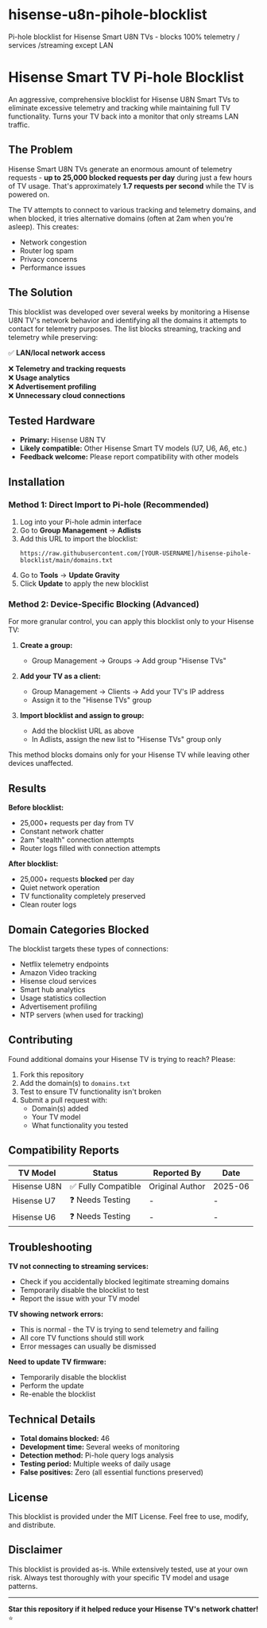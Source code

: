 # hisense-u8n-pihole-blocklist
Pi-hole blocklist for Hisense Smart U8N TVs - blocks 100% telemetry / services /streaming except LAN

# Hisense Smart TV Pi-hole Blocklist 

An aggressive, comprehensive blocklist for Hisense U8N Smart TVs to eliminate excessive telemetry and tracking while maintaining full TV functionality. Turns your TV back into a monitor that only streams LAN traffic.

## The Problem

Hisense Smart U8N TVs generate an enormous amount of telemetry requests - **up to 25,000 blocked requests per day** during just a few hours of TV usage. That's approximately **1.7 requests per second** while the TV is powered on.

The TV attempts to connect to various tracking and telemetry domains, and when blocked, it tries alternative domains (often at 2am when you're asleep). This creates:
- Network congestion
- Router log spam  
- Privacy concerns
- Performance issues

## The Solution

This blocklist was developed over several weeks by monitoring a Hisense U8N TV's network behavior and identifying all the domains it attempts to contact for telemetry purposes. The list blocks streaming, tracking and telemetry while preserving:

✅ **LAN/local network access**  

❌ **Telemetry and tracking requests**  
❌ **Usage analytics**  
❌ **Advertisement profiling**  
❌ **Unnecessary cloud connections**  

## Tested Hardware

- **Primary:** Hisense U8N TV
- **Likely compatible:** Other Hisense Smart TV models (U7, U6, A6, etc.)
- **Feedback welcome:** Please report compatibility with other models

## Installation

### Method 1: Direct Import to Pi-hole (Recommended)

1. Log into your Pi-hole admin interface
2. Go to **Group Management** → **Adlists**
3. Add this URL to import the blocklist:
   ```
   https://raw.githubusercontent.com/[YOUR-USERNAME]/hisense-pihole-blocklist/main/domains.txt
   ```
4. Go to **Tools** → **Update Gravity**
5. Click **Update** to apply the new blocklist

### Method 2: Device-Specific Blocking (Advanced)

For more granular control, you can apply this blocklist only to your Hisense TV:

1. **Create a group:**
   - Group Management → Groups → Add group "Hisense TVs"

2. **Add your TV as a client:**
   - Group Management → Clients → Add your TV's IP address
   - Assign it to the "Hisense TVs" group

3. **Import blocklist and assign to group:**
   - Add the blocklist URL as above
   - In Adlists, assign the new list to "Hisense TVs" group only

This method blocks domains only for your Hisense TV while leaving other devices unaffected.

## Results

**Before blocklist:**
- 25,000+ requests per day from TV
- Constant network chatter
- 2am "stealth" connection attempts
- Router logs filled with connection attempts

**After blocklist:**
- 25,000+ requests **blocked** per day
- Quiet network operation
- TV functionality completely preserved
- Clean router logs

## Domain Categories Blocked

The blocklist targets these types of connections:
- Netflix telemetry endpoints
- Amazon Video tracking
- Hisense cloud services
- Smart hub analytics
- Usage statistics collection
- Advertisement profiling
- NTP servers (when used for tracking)

## Contributing

Found additional domains your Hisense TV is trying to reach? Please:

1. Fork this repository
2. Add the domain(s) to `domains.txt`
3. Test to ensure TV functionality isn't broken
4. Submit a pull request with:
   - Domain(s) added
   - Your TV model
   - What functionality you tested

## Compatibility Reports

| TV Model | Status | Reported By | Date |
|----------|--------|-------------|------|
| Hisense U8N | ✅ Fully Compatible | Original Author | 2025-06 |
| Hisense U7 | ❓ Needs Testing | - | - |
| Hisense U6 | ❓ Needs Testing | - | - |

## Troubleshooting

**TV not connecting to streaming services:**
- Check if you accidentally blocked legitimate streaming domains
- Temporarily disable the blocklist to test
- Report the issue with your TV model

**TV showing network errors:**
- This is normal - the TV is trying to send telemetry and failing
- All core TV functions should still work
- Error messages can usually be dismissed

**Need to update TV firmware:**
- Temporarily disable the blocklist
- Perform the update
- Re-enable the blocklist

## Technical Details

- **Total domains blocked:** 46
- **Development time:** Several weeks of monitoring
- **Detection method:** Pi-hole query logs analysis
- **Testing period:** Multiple weeks of daily usage
- **False positives:** Zero (all essential functions preserved)

## License

This blocklist is provided under the MIT License. Feel free to use, modify, and distribute.

## Disclaimer

This blocklist is provided as-is. While extensively tested, use at your own risk. Always test thoroughly with your specific TV model and usage patterns.

---

**Star this repository if it helped reduce your Hisense TV's network chatter!** ⭐
